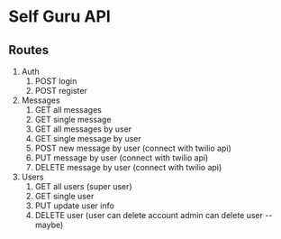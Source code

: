 # Self Guru API

## Routes
1. Auth
   1. POST login
   2. POST register
2. Messages
   1. GET all messages
   2. GET single message
   3. GET all messages by user
   4. GET single message by user
   5. POST new message by user (connect with twilio api)
   6. PUT message by user (connect with twilio api)
   7. DELETE message by user (connect with twilio api)
3. Users
   1. GET all users (super user)
   2. GET single user
   3. PUT update user info 
   4. DELETE user (user can delete account admin can delete user -- maybe)